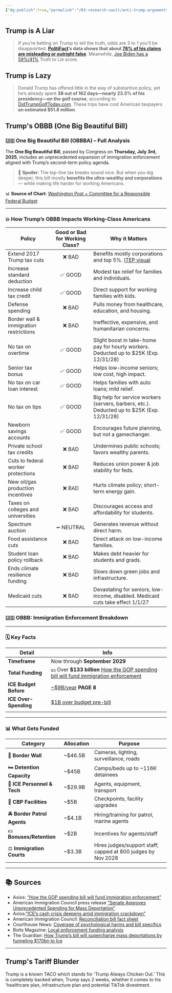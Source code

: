 ```yaml
---
{"dg-publish":true,"permalink":"/03-research-vault/anti-trump-arguments/","created":"2025-06-27T00:05:00.604-04:00","updated":"2025-07-05T15:47:15.659-04:00"}
---
```


## Trump is A Liar

>If you’re betting on Trump to tell the truth, odds are 3 to 1 you’ll be disappointed. **[PolitiFact](https://www.politifact.com/)’s data shows that about [76% of his claims are misleading or outright false](https://www.politifact.com/personalities/donald-trump/)**. Meanwhile, [Joe Biden has a 59%/41%](https://www.politifact.com/personalities/joe-biden/) Truth to Lie score.

## Trump is Lazy

> Donald Trump has offered little in the way of substantive policy, yet he’s already spent **38 out of 162 days—nearly 23.5% of his presidency—on the golf course**, according to [DidTrumpGolfToday.com](https://didtrumpgolftoday.com/). These trips have cost American taxpayers **an estimated $51.8 million**.

## Trump's OBBB (One Big Beautiful Bill) 
### 🇺🇸 One Big Beautiful Bill (OBBBA) – Full Analysis

The **One Big Beautiful Bill**, passed by Congress on **Thursday, July 3rd, 2025**, includes an unprecedented expansion of immigration enforcement aligned with Trump’s second-term policy agenda.

> 🧨 **Spoiler**: The top-line tax breaks sound nice. But when you dig deeper, this bill mostly **benefits the ultra-wealthy and corporations** — while making life harder for working Americans.

📊 **Source of Chart**: [Washington Post + Committee for a Responsible Federal Budget](https://archive.ph/OlYUd)

---

### 💥 How Trump’s OBBB Impacts Working-Class Americans

| **Policy**                             | **Good or Bad for Working Class?** | **Why it Matters**                                                                                                                                                     |
| -------------------------------------- | :--------------------------------: | ---------------------------------------------------------------------------------------------------------------------------------------------------------------------- |
| Extend 2017 Trump tax cuts             |               ❌ BAD                | Benefits mostly corporations and top 5%. [ITEP visual](https://media.itep.org/Trump-Proposals-Cut-Taxes-for-Richest-5-Percent-Raise-Taxes-on-Other-Groups-768x842.png) |
| Increase standard deduction            |               ✅ GOOD               | Modest tax relief for families and individuals.                                                                                                                        |
| Increase child tax credit              |               ✅ GOOD               | Direct support for working families with kids.                                                                                                                         |
| Defense spending                       |               ❌ BAD                | Pulls money from healthcare, education, and housing.                                                                                                                   |
| Border wall & immigration restrictions |               ❌ BAD                | Ineffective, expensive, and humanitarian concerns.                                                                                                                     |
| No tax on overtime                     |               ✅ GOOD               | Slight boost in take-home pay for hourly workers. Deducted up to $25K (Exp. 12/31/28)                                                                                  |
| Senior tax bonus                       |               ✅ GOOD               | Helps low-income seniors; low cost, high impact.                                                                                                                       |
| No tax on car loan interest            |               ✅ GOOD               | Helps families with auto loans; mild relief.                                                                                                                           |
| No tax on tips                         |               ✅ GOOD               | Big help for service workers (servers, barbers, etc.). Deducted up to $25K (Exp. 12/31/28)                                                                             |
| Newborn savings accounts               |               ✅ GOOD               | Encourages future planning, but not a gamechanger.                                                                                                                     |
| Private school tax credits             |               ❌ BAD                | Undermines public schools; favors wealthy parents.                                                                                                                     |
| Cuts to federal worker protections     |               ❌ BAD                | Reduces union power & job stability for feds.                                                                                                                          |
| New oil/gas production incentives      |               ❌ BAD                | Hurts climate policy; short-term energy gain.                                                                                                                          |
| Taxes on colleges and universities     |               ❌ BAD                | Discourages access and affordability for students.                                                                                                                     |
| Spectrum auction                       |             ➖ NEUTRAL              | Generates revenue without direct harm.                                                                                                                                 |
| Food assistance cuts                   |               ❌ BAD                | Direct attack on low-income families.                                                                                                                                  |
| Student loan policy rollback           |               ❌ BAD                | Makes debt heavier for students and grads.                                                                                                                             |
| Ends climate resilience funding        |               ❌ BAD                | Slows down green jobs and infrastructure.                                                                                                                              |
| Medicaid cuts                          |               ❌ BAD                | Devastating for seniors, low-income, disabled. Medicaid cuts take effect 1/1/27                                                                                        |
### 🇺🇸 OBBB: Immigration Enforcement Breakdown

---
### 🗓️ Key Facts

| Detail                | Info                                                                                                                                                                             |
| --------------------- | -------------------------------------------------------------------------------------------------------------------------------------------------------------------------------- |
| **Timeframe**         | Now through **September 2029**                                                                                                                                                   |
| **Total Funding**     | 💵 Over **$133 billion** [How the GOP spending bill will fund immigration enforcement](https://www.axios.com/2025/07/03/immigration-spending-increases-trump-big-beautiful-bill) |
| **ICE Budget Before** | [~$9B/year](https://www.ice.gov/doclib/eoy/iceAnnualReportFY2024.pdf) **PAGE 8**                                                                                                 |
| **ICE Over-Spending** | [$1B over budget pre-bill](https://www.axios.com/2025/06/16/ice-cash-crisis-immigration-crackdown-trump)                                                                         |
|                       |                                                                                                                                                                                  |

---
### 📊 What Gets Funded

| **Category**                | **Allocation** | **Purpose**                                                  |
| --------------------------- | -------------- | ------------------------------------------------------------ |
| 🧱 **Border Wall**          | ~$46.5B        | Cameras, lighting, surveillance, roads                       |
| 🛏️ **Detention Capacity**  | ~$45B          | Camps/beds up to ~116K detainees                             |
| 👮 **ICE Personnel & Tech** | ~$29.9B        | Agents, equipment, transport                                 |
| 🏢 **CBP Facilities**       | ~$5B           | Checkpoints, facility upgrades                               |
| 🚔 **Border Patrol Agents** | ~$4.1B         | Hiring/training for patrol, marine agents                    |
| 💵 **Bonuses/Retention**    | ~$2B           | Incentives for agents/staff                                  |
| ⚖️ **Immigration Courts**   | ~$3.3B         | Hires judges/support staff; capped at 800 judges by Nov 2028 |

---
## 📚 Sources

- Axios: [“How the GOP spending bill will fund immigration enforcement”](https://www.axios.com/2025/07/03/immigration-spending-increases-trump-big-beautiful-bill)  
- American Immigration Council press release [“Senate Approves Unprecedented Spending for Mass Deportation”](https://www.americanimmigrationcouncil.org/press-release/congress-approves-unprecedented-funding-mass-detention-deportation-2025)  
- Axios:[“ICE’s cash crisis deepens amid immigration crackdown”](https://www.axios.com/2025/06/16/ice-cash-crisis-immigration-crackdown-trump)  
- American Immigration Council: [Reconciliation bill fact sheet](https://www.americanimmigrationcouncil.org/fact-sheet/house-reconciliation-bill-immigration-border-security)
- Courthouse News: [Coverage of psychological harms and bill specifics](https://boltsmag.org/how-the-gop-megabill-would-turbocharge-local-immigration-enforcement)  
- Bolts Magazine: [Local enforcement funding analysis](https://boltsmag.org/how-the-gop-megabill-would-turbocharge-local-immigration-enforcement)  
- The Guardian: [How Trump’s bill will supercharge mass deportations by funneling $170bn to Ice](https://www.theguardian.com/us-news/2025/jul/02/immigration-trump-big-beautiful-bill)
--- 
## Trump's Tariff Blunder
Trump is a known TACO which stands for 'Trump Always Chicken Out.' This is completely backed when, Trump says 2 weeks, whether it comes to his 'healthcare plan, infrastructure plan and potential TikTok divestment. 